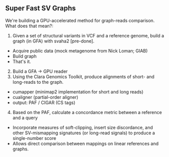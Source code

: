 Super Fast SV Graphs
-------------------

We're building a GPU-accelerated method for graph-reads comparison.
What does that mean?:

1. Given a set of structural variants in VCF and a reference genome, build
a graph (in GFA) with svaha2 [pre-done].  
  - Acquire public data (mock metagenome from Nick Loman; GIAB)
  - Build graph  
  - That's it.  
2. Build a GFA -> GPU reader  
3. Using the Clara Genomics Toolkit, produce alignments of short- and long-reads
to the graph.  
  - cumapper (minimap2 implementation for short and long reads)  
  - cualigner (partial-order aligner)  
  - output: PAF / CIGAR (CS tags)  
4. Based on the PAF, calculate a concordance metric between a reference and a query
  - Incorporate measures of soft-clipping, insert size discordance, and other SV-mismapping signatures
  (or long-read signals) to produce a single-number score
  - Allows direct comparison between mappings on linear references and graphs.

